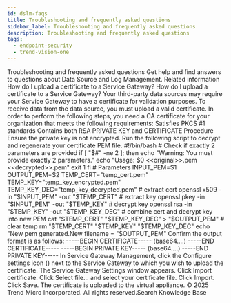 ```yaml
---
id: dslm-faqs
title: Troubleshooting and frequently asked questions
sidebar_label: Troubleshooting and frequently asked questions
description: Troubleshooting and frequently asked questions
tags:
  - endpoint-security
  - trend-vision-one
---
```


 Troubleshooting and frequently asked questions Get help and find answers to questions about Data Source and Log Management. Related information How do I upload a certificate to a Service Gateway? How do I upload a certificate to a Service Gateway? Your third-party data sources may require your Service Gateway to have a certificate for validation purposes. To receive data from the data source, you must upload a valid certificate. In order to perform the following steps, you need a CA certificate for your organization that meets the following requirements: Satisfies PKCS #1 standards Contains both RSA PRIVATE KEY and CERTIFICATE Procedure Ensure the private key is not encrypted. Run the following script to decrypt and regenerate your certificate PEM file. #!/bin/bash # Check if exactly 2 parameters are provided if [ "$#" -ne 2 ]; then echo "Warning: You must provide exactly 2 parameters." echo "Usage: $0 <<original>>.pem <<decrypted>>.pem" exit 1 fi # Parameters INPUT_PEM=$1 OUTPUT_PEM=$2 TEMP_CERT="temp_cert.pem" TEMP_KEY="temp_key_encrypted.pem" TEMP_KEY_DEC="temp_key_decrypted.pem" # extract cert openssl x509 -in "$INPUT_PEM" -out "$TEMP_CERT" # extract key openssl pkey -in "$INPUT_PEM" -out "$TEMP_KEY" # decrypt key openssl rsa -in "$TEMP_KEY" -out "$TEMP_KEY_DEC" # combine cert and decrypt key into new PEM cat "$TEMP_CERT" "$TEMP_KEY_DEC" > "$OUTPUT_PEM" # clear temp rm "$TEMP_CERT" "$TEMP_KEY" "$TEMP_KEY_DEC" echo "New pem generated.New filename = "$OUTPUT_PEM" Confirm the output format is as follows: -----BEGIN CERTIFICATE----- (base64....) -----END CERTIFICATE----- -----BEGIN PRIVATE KEY----- (base64....) -----END PRIVATE KEY----- In Service Gateway Management, click the Configure settings icon () next to the Service Gateway to which you wish to upload the certificate. The Service Gateway Settings window appears. Click Import certificate. Click Select file… and select your certificate file. Click Import. Click Save. The certificate is uploaded to the virtual appliance. © 2025 Trend Micro Incorporated. All rights reserved.Search Knowledge Base
